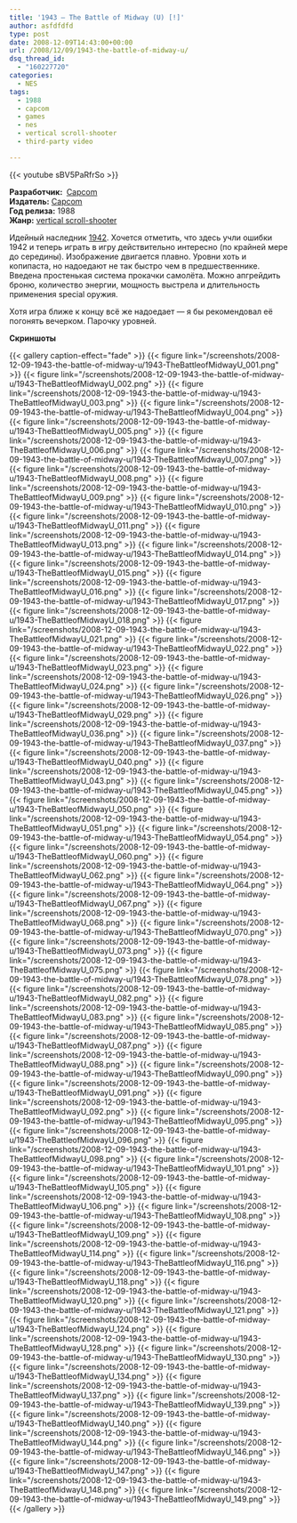 ```yaml
---
title: '1943 – The Battle of Midway (U) [!]'
author: asfdfdfd
type: post
date: 2008-12-09T14:43:00+00:00
url: /2008/12/09/1943-the-battle-of-midway-u/
dsq_thread_id:
  - "160227720"
categories:
  - NES
tags:
  - 1988
  - capcom
  - games
  - nes
  - vertical scroll-shooter
  - third-party video  

---
```

{{< youtube sBV5PaRfrSo >}}

**Разработчик:&nbsp;** [Capcom](http://en.wikipedia.org/wiki/Capcom)  
**Издатель:** [Capcom](http://en.wikipedia.org/wiki/Capcom)  
**Год релиза:** 1988  
**Жанр:** [vertical scroll-shooter](http://ru.wikipedia.org/wiki/Shoot_%27em_up#Scrolling_shooters) 

Идейный наследник [1942](/2008/12/06/1942-u/). Хочется отметить, что здесь учли ошибки 1942 и теперь играть в игру действительно интересно (по крайней мере до середины). Изображение двигается плавно. Уровни хоть и копипаста, но надоедают не так быстро чем в предшественнике. Введена простенькая система прокачки самолёта. Можно апгрейдить броню, количество энергии, мощность выстрела и длительность применения special оружия. 

Хотя игра ближе к концу всё же надоедает — я бы рекомендовал её погонять вечерком. Парочку уровней.

<!--more-->

**Скриншоты**

{{< gallery caption-effect="fade" >}}
  {{< figure link="/screenshots/2008-12-09-1943-the-battle-of-midway-u/1943-TheBattleofMidwayU_001.png" >}}
  {{< figure link="/screenshots/2008-12-09-1943-the-battle-of-midway-u/1943-TheBattleofMidwayU_002.png" >}}
  {{< figure link="/screenshots/2008-12-09-1943-the-battle-of-midway-u/1943-TheBattleofMidwayU_003.png" >}}
  {{< figure link="/screenshots/2008-12-09-1943-the-battle-of-midway-u/1943-TheBattleofMidwayU_004.png" >}}
  {{< figure link="/screenshots/2008-12-09-1943-the-battle-of-midway-u/1943-TheBattleofMidwayU_005.png" >}}
  {{< figure link="/screenshots/2008-12-09-1943-the-battle-of-midway-u/1943-TheBattleofMidwayU_006.png" >}}
  {{< figure link="/screenshots/2008-12-09-1943-the-battle-of-midway-u/1943-TheBattleofMidwayU_007.png" >}}
  {{< figure link="/screenshots/2008-12-09-1943-the-battle-of-midway-u/1943-TheBattleofMidwayU_008.png" >}}
  {{< figure link="/screenshots/2008-12-09-1943-the-battle-of-midway-u/1943-TheBattleofMidwayU_009.png" >}}
  {{< figure link="/screenshots/2008-12-09-1943-the-battle-of-midway-u/1943-TheBattleofMidwayU_010.png" >}}
  {{< figure link="/screenshots/2008-12-09-1943-the-battle-of-midway-u/1943-TheBattleofMidwayU_011.png" >}}
  {{< figure link="/screenshots/2008-12-09-1943-the-battle-of-midway-u/1943-TheBattleofMidwayU_013.png" >}}
  {{< figure link="/screenshots/2008-12-09-1943-the-battle-of-midway-u/1943-TheBattleofMidwayU_014.png" >}}
  {{< figure link="/screenshots/2008-12-09-1943-the-battle-of-midway-u/1943-TheBattleofMidwayU_015.png" >}}
  {{< figure link="/screenshots/2008-12-09-1943-the-battle-of-midway-u/1943-TheBattleofMidwayU_016.png" >}}
  {{< figure link="/screenshots/2008-12-09-1943-the-battle-of-midway-u/1943-TheBattleofMidwayU_017.png" >}}
  {{< figure link="/screenshots/2008-12-09-1943-the-battle-of-midway-u/1943-TheBattleofMidwayU_018.png" >}}
  {{< figure link="/screenshots/2008-12-09-1943-the-battle-of-midway-u/1943-TheBattleofMidwayU_021.png" >}}
  {{< figure link="/screenshots/2008-12-09-1943-the-battle-of-midway-u/1943-TheBattleofMidwayU_022.png" >}}
  {{< figure link="/screenshots/2008-12-09-1943-the-battle-of-midway-u/1943-TheBattleofMidwayU_023.png" >}}
  {{< figure link="/screenshots/2008-12-09-1943-the-battle-of-midway-u/1943-TheBattleofMidwayU_024.png" >}}
  {{< figure link="/screenshots/2008-12-09-1943-the-battle-of-midway-u/1943-TheBattleofMidwayU_026.png" >}}
  {{< figure link="/screenshots/2008-12-09-1943-the-battle-of-midway-u/1943-TheBattleofMidwayU_029.png" >}}
  {{< figure link="/screenshots/2008-12-09-1943-the-battle-of-midway-u/1943-TheBattleofMidwayU_036.png" >}}
  {{< figure link="/screenshots/2008-12-09-1943-the-battle-of-midway-u/1943-TheBattleofMidwayU_037.png" >}}
  {{< figure link="/screenshots/2008-12-09-1943-the-battle-of-midway-u/1943-TheBattleofMidwayU_040.png" >}}
  {{< figure link="/screenshots/2008-12-09-1943-the-battle-of-midway-u/1943-TheBattleofMidwayU_043.png" >}}
  {{< figure link="/screenshots/2008-12-09-1943-the-battle-of-midway-u/1943-TheBattleofMidwayU_045.png" >}}
  {{< figure link="/screenshots/2008-12-09-1943-the-battle-of-midway-u/1943-TheBattleofMidwayU_050.png" >}}
  {{< figure link="/screenshots/2008-12-09-1943-the-battle-of-midway-u/1943-TheBattleofMidwayU_051.png" >}}
  {{< figure link="/screenshots/2008-12-09-1943-the-battle-of-midway-u/1943-TheBattleofMidwayU_054.png" >}}
  {{< figure link="/screenshots/2008-12-09-1943-the-battle-of-midway-u/1943-TheBattleofMidwayU_060.png" >}}
  {{< figure link="/screenshots/2008-12-09-1943-the-battle-of-midway-u/1943-TheBattleofMidwayU_062.png" >}}
  {{< figure link="/screenshots/2008-12-09-1943-the-battle-of-midway-u/1943-TheBattleofMidwayU_064.png" >}}
  {{< figure link="/screenshots/2008-12-09-1943-the-battle-of-midway-u/1943-TheBattleofMidwayU_067.png" >}}
  {{< figure link="/screenshots/2008-12-09-1943-the-battle-of-midway-u/1943-TheBattleofMidwayU_068.png" >}}
  {{< figure link="/screenshots/2008-12-09-1943-the-battle-of-midway-u/1943-TheBattleofMidwayU_070.png" >}}
  {{< figure link="/screenshots/2008-12-09-1943-the-battle-of-midway-u/1943-TheBattleofMidwayU_073.png" >}}
  {{< figure link="/screenshots/2008-12-09-1943-the-battle-of-midway-u/1943-TheBattleofMidwayU_075.png" >}}
  {{< figure link="/screenshots/2008-12-09-1943-the-battle-of-midway-u/1943-TheBattleofMidwayU_078.png" >}}
  {{< figure link="/screenshots/2008-12-09-1943-the-battle-of-midway-u/1943-TheBattleofMidwayU_082.png" >}}
  {{< figure link="/screenshots/2008-12-09-1943-the-battle-of-midway-u/1943-TheBattleofMidwayU_083.png" >}}
  {{< figure link="/screenshots/2008-12-09-1943-the-battle-of-midway-u/1943-TheBattleofMidwayU_085.png" >}}
  {{< figure link="/screenshots/2008-12-09-1943-the-battle-of-midway-u/1943-TheBattleofMidwayU_087.png" >}}
  {{< figure link="/screenshots/2008-12-09-1943-the-battle-of-midway-u/1943-TheBattleofMidwayU_088.png" >}}
  {{< figure link="/screenshots/2008-12-09-1943-the-battle-of-midway-u/1943-TheBattleofMidwayU_090.png" >}}
  {{< figure link="/screenshots/2008-12-09-1943-the-battle-of-midway-u/1943-TheBattleofMidwayU_091.png" >}}
  {{< figure link="/screenshots/2008-12-09-1943-the-battle-of-midway-u/1943-TheBattleofMidwayU_092.png" >}}
  {{< figure link="/screenshots/2008-12-09-1943-the-battle-of-midway-u/1943-TheBattleofMidwayU_095.png" >}}
  {{< figure link="/screenshots/2008-12-09-1943-the-battle-of-midway-u/1943-TheBattleofMidwayU_096.png" >}}
  {{< figure link="/screenshots/2008-12-09-1943-the-battle-of-midway-u/1943-TheBattleofMidwayU_098.png" >}}
  {{< figure link="/screenshots/2008-12-09-1943-the-battle-of-midway-u/1943-TheBattleofMidwayU_101.png" >}}
  {{< figure link="/screenshots/2008-12-09-1943-the-battle-of-midway-u/1943-TheBattleofMidwayU_105.png" >}}
  {{< figure link="/screenshots/2008-12-09-1943-the-battle-of-midway-u/1943-TheBattleofMidwayU_106.png" >}}
  {{< figure link="/screenshots/2008-12-09-1943-the-battle-of-midway-u/1943-TheBattleofMidwayU_108.png" >}}
  {{< figure link="/screenshots/2008-12-09-1943-the-battle-of-midway-u/1943-TheBattleofMidwayU_109.png" >}}
  {{< figure link="/screenshots/2008-12-09-1943-the-battle-of-midway-u/1943-TheBattleofMidwayU_114.png" >}}
  {{< figure link="/screenshots/2008-12-09-1943-the-battle-of-midway-u/1943-TheBattleofMidwayU_116.png" >}}
  {{< figure link="/screenshots/2008-12-09-1943-the-battle-of-midway-u/1943-TheBattleofMidwayU_118.png" >}}
  {{< figure link="/screenshots/2008-12-09-1943-the-battle-of-midway-u/1943-TheBattleofMidwayU_120.png" >}}
  {{< figure link="/screenshots/2008-12-09-1943-the-battle-of-midway-u/1943-TheBattleofMidwayU_121.png" >}}
  {{< figure link="/screenshots/2008-12-09-1943-the-battle-of-midway-u/1943-TheBattleofMidwayU_124.png" >}}
  {{< figure link="/screenshots/2008-12-09-1943-the-battle-of-midway-u/1943-TheBattleofMidwayU_128.png" >}}
  {{< figure link="/screenshots/2008-12-09-1943-the-battle-of-midway-u/1943-TheBattleofMidwayU_130.png" >}}
  {{< figure link="/screenshots/2008-12-09-1943-the-battle-of-midway-u/1943-TheBattleofMidwayU_134.png" >}}
  {{< figure link="/screenshots/2008-12-09-1943-the-battle-of-midway-u/1943-TheBattleofMidwayU_137.png" >}}
  {{< figure link="/screenshots/2008-12-09-1943-the-battle-of-midway-u/1943-TheBattleofMidwayU_139.png" >}}
  {{< figure link="/screenshots/2008-12-09-1943-the-battle-of-midway-u/1943-TheBattleofMidwayU_140.png" >}}
  {{< figure link="/screenshots/2008-12-09-1943-the-battle-of-midway-u/1943-TheBattleofMidwayU_144.png" >}}
  {{< figure link="/screenshots/2008-12-09-1943-the-battle-of-midway-u/1943-TheBattleofMidwayU_146.png" >}}
  {{< figure link="/screenshots/2008-12-09-1943-the-battle-of-midway-u/1943-TheBattleofMidwayU_147.png" >}}
  {{< figure link="/screenshots/2008-12-09-1943-the-battle-of-midway-u/1943-TheBattleofMidwayU_148.png" >}}
  {{< figure link="/screenshots/2008-12-09-1943-the-battle-of-midway-u/1943-TheBattleofMidwayU_149.png" >}}
{{< /gallery >}}   
